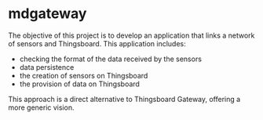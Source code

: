 # mdgateway

The objective of this project is to develop an application that links a network of sensors and Thingsboard.
This application includes:
- checking the format of the data received by the sensors
- data persistence
- the creation of sensors on Thingsboard
- the provision of data on Thingsboard

This approach is a direct alternative to Thingsboard Gateway, offering a more generic vision.
